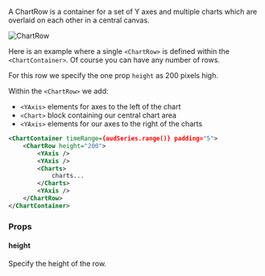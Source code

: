 
A ChartRow is a container for a set of Y axes and multiple charts which are overlaid on each other in a central canvas.

![ChartRow](https://raw.githubusercontent.com/esnet/react-timeseries-charts/master/docs/chartrows.png "ChartRow")

Here is an example where a single `<ChartRow>` is defined within the `<ChartContainer>`. Of course you can have any number of rows.

For this row we specify the one prop `height` as 200 pixels high.

Within the `<ChartRow>` we add:

* `<YAxis>` elements for axes to the left of the chart
* `<Chart>` block containing our central chart area
* `<YAxis>` elements for our axes to the right of the charts

```xml
<ChartContainer timeRange={audSeries.range()} padding="5">
    <ChartRow height="200">
        <YAxis />
        <YAxis />
        <Charts>
            charts...
        </Charts>
        <YAxis />
    </ChartRow>
</ChartContainer>
```

### Props

#### height

Specify the height of the row.
